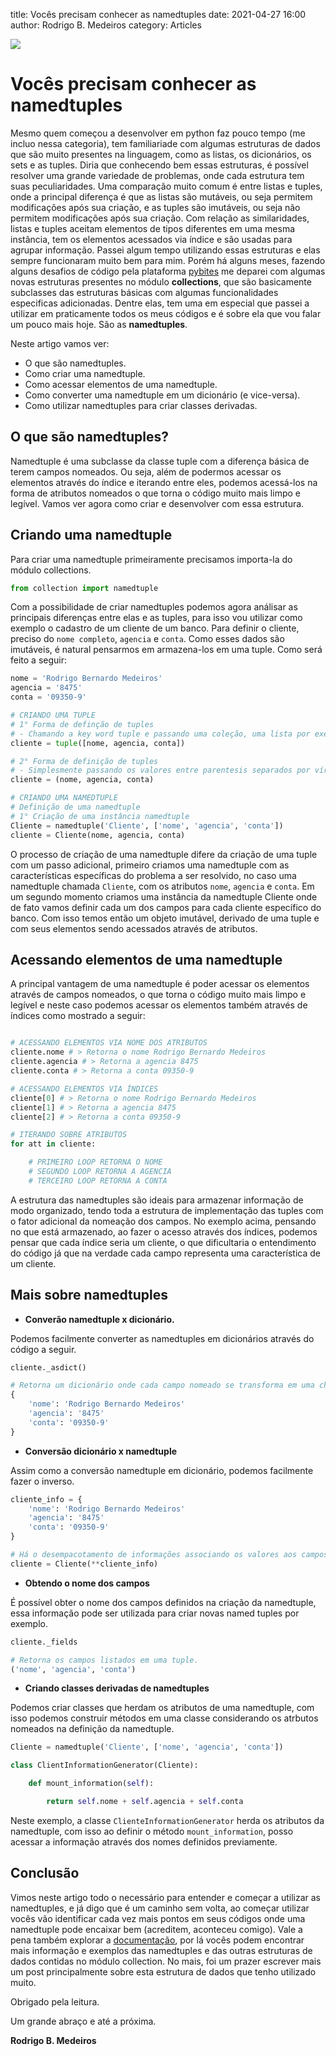 title: Vocês precisam conhecer as namedtuples
date: 2021-04-27 16:00
author: Rodrigo B. Medeiros
category: Articles

![][main_image]

# __Vocês precisam conhecer as namedtuples__
  
Mesmo quem começou a desenvolver em python faz pouco tempo (me incluo nessa categoria), tem familiariade com algumas estruturas de dados que são muito presentes na linguagem, como as listas, os dicionários, os sets e as tuples. Diria que conhecendo bem essas estruturas, é possível resolver uma grande variedade de problemas, onde cada estrutura tem suas peculiaridades. Uma comparação muito comum é entre listas e tuples, onde a principal diferença é que as listas são mutáveis, ou seja permitem modificações após sua criação, e as tuples são imutáveis, ou seja não permitem modificações após sua criação. Com relação as similaridades, listas e tuples aceitam elementos de tipos diferentes em uma mesma instância, tem os elementos acessados via índice e são usadas para agrupar informação.
Passei algum tempo utilizando essas estruturas e elas sempre funcionaram muito bem para mim. Porém há alguns meses, fazendo alguns desafios de código pela plataforma [pybites][pybites_link] me deparei com algumas novas estruturas presentes no módulo __collections__, que são basicamente subclasses das estruturas básicas com algumas funcionalidades especificas adicionadas. Dentre elas, tem uma em especial que passei a utilizar em praticamente todos os meus códigos e é sobre ela que vou falar um pouco mais hoje. São as __namedtuples__.

Neste artigo vamos ver:

- O que são namedtuples.
- Como criar uma namedtuple.  
- Como acessar elementos de uma namedtuple.  
- Como converter uma namedtuple em um dicionário (e vice-versa).
- Como utilizar namedtuples para criar classes derivadas.


## __O que são namedtuples?__

Namedtuple é uma subclasse da classe tuple com a diferença básica de terem campos nomeados. Ou seja, além de podermos acessar os elementos através do índice e iterando entre eles, podemos acessá-los na forma de atributos nomeados o que torna o código muito mais limpo e legível. Vamos ver agora como criar e desenvolver com essa estrutura.

## __Criando uma namedtuple__

Para criar uma namedtuple primeiramente precisamos importa-la do módulo collections.

```python
from collection import namedtuple
```

Com a possibilidade de criar namedtuples podemos agora análisar as principais diferenças entre elas e as tuples, para isso vou utilizar como exemplo o cadastro de um cliente de um banco. Para definir o cliente, preciso do `nome completo`, `agencia` e `conta`. Como esses dados são imutáveis, é natural pensarmos em armazena-los em uma tuple. Como será feito a seguir:

```python
nome = 'Rodrigo Bernardo Medeiros'
agencia = '8475'
conta = '09350-9'

# CRIANDO UMA TUPLE
# 1° Forma de definção de tuples
# - Chamando a key word tuple e passando uma coleção, uma lista por exemplo.
cliente = tuple([nome, agencia, conta])

# 2° Forma de definição de tuples
# - Simplesmente passando os valores entre parentesis separados por vírgula.
cliente = (nome, agencia, conta)

# CRIANDO UMA NAMEDTUPLE
# Definição de uma namedtuple
# 1° Criação de uma instância namedtuple
Cliente = namedtuple('Cliente', ['nome', 'agencia', 'conta'])
cliente = Cliente(nome, agencia, conta)
```

O processo de criação de uma namedtuple difere da criação de uma tuple com um passo adicional, primeiro criamos uma namedtuple com as características específicas do problema a ser resolvido, no caso uma namedtuple chamada `Cliente`, com os atributos `nome`, `agencia` e `conta`. Em um segundo momento criamos uma instância da namedtuple Cliente onde de fato vamos definir cada um dos campos para cada cliente específico do banco. Com isso temos então um objeto imutável, derivado de uma tuple e com seus elementos sendo acessados através de atributos.

## __Acessando elementos de uma namedtuple__

A principal vantagem de uma namedtuple é poder acessar os elementos através de campos nomeados, o que torna o código muito mais limpo e legível e neste caso podemos acessar os elementos também através de índices como mostrado a seguir:

```python

# ACESSANDO ELEMENTOS VIA NOME DOS ATRIBUTOS
cliente.nome # > Retorna o nome Rodrigo Bernardo Medeiros
cliente.agencia # > Retorna a agencia 8475
cliente.conta # > Retorna a conta 09350-9

# ACESSANDO ELEMENTOS VIA ÍNDICES
cliente[0] # > Retorna o nome Rodrigo Bernardo Medeiros
cliente[1] # > Retorna a agencia 8475
cliente[2] # > Retorna a conta 09350-9

# ITERANDO SOBRE ATRIBUTOS
for att in cliente: 

    # PRIMEIRO LOOP RETORNA O NOME
    # SEGUNDO LOOP RETORNA A AGENCIA
    # TERCEIRO LOOP RETORNA A CONTA   
```

A estrutura das namedtuples são ideais para armazenar informação de modo organizado, tendo toda a estrutura de implementação das tuples com o fator adicional da nomeação dos campos. No exemplo acima, pensando no que está armazenado, ao fazer o acesso através dos índices, podemos pensar que cada índice seria um cliente, o que dificultaria o entendimento do código já que na verdade cada campo representa uma característica de um cliente.

## __Mais sobre namedtuples__

- __Converão namedtuple x dicionário.__

Podemos facilmente converter as namedtuples em dicionários através do código a seguir.

```python
cliente._asdict()

# Retorna um dicionário onde cada campo nomeado se transforma em uma chave
{
    'nome': 'Rodrigo Bernardo Medeiros'
    'agencia': '8475'
    'conta': '09350-9'
}
```

- __Conversão dicionário x namedtuple__

Assim como a conversão namedtuple em dicionário, podemos facilmente fazer o inverso.

```python
cliente_info = {
    'nome': 'Rodrigo Bernardo Medeiros'
    'agencia': '8475'
    'conta': '09350-9'
}

# Há o desempacotamento de informações associando os valores aos campos nomeados da namedtuple.
cliente = Cliente(**cliente_info)
```

- __Obtendo o nome dos campos__

É possível obter o nome dos campos definidos na criação da namedtuple, essa informação pode ser utilizada para criar novas named tuples por exemplo.

```python
cliente._fields

# Retorna os campos listados em uma tuple. 
('nome', 'agencia', 'conta')
```

- __Criando classes derivadas de namedtuples__

Podemos criar classes que herdam os atributos de uma namedtuple, com isso podemos construir métodos em uma classe considerando os atrbutos nomeados na definição da namedtuple.

```python
Cliente = namedtuple('Cliente', ['nome', 'agencia', 'conta'])

class ClientInformationGenerator(Cliente):

    def mount_information(self):

        return self.nome + self.agencia + self.conta
```

Neste exemplo, a classe `ClienteInformationGenerator` herda os atributos da namedtuple, com isso ao definir o método `mount_information`, posso acessar a informação através dos nomes definidos previamente.

## __Conclusão__

Vimos neste artigo todo o necessário para entender e começar a utilizar as namedtuples, e já digo que é um caminho sem volta, ao começar utilizar vocês vão identificar cada vez mais pontos em seus códigos onde uma namedtuple pode encaixar bem (acreditem, aconteceu comigo). Vale a pena também explorar a [documentação][namedtuples_link], por lá vocês podem encontrar mais informação e exemplos das namedtuples e das outras estruturas de dados contidas no módulo collection. No mais, foi um prazer escrever mais um post principalmente sobre esta estrutura de dados que tenho utilizado muito.

Obrigado pela leitura.

Um grande abraço e até a próxima.

__Rodrigo B. Medeiros__

[main_image]:images/PythonNamedTuple.jpeg
[pybites_link]:https://pybit.es/
[namedtuples_link]: https://docs.python.org/3/library/collections.html#namedtuple-factory-function-for-tuples-with-named-fields